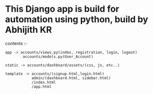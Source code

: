 # This Django app is build for automation using python, build by Abhijith KR


contents :-

    app -> accounts/views.py(index, registration, login, logout)
            accounts/models.py(User_Account)

    static -> accounts/dashboard/assets/(css, js, etc..)
    
    template -> accounts/(signup.html,login.html)
                admin/(dashboard.html, sidebar.html)
                /index.html
                /app.html